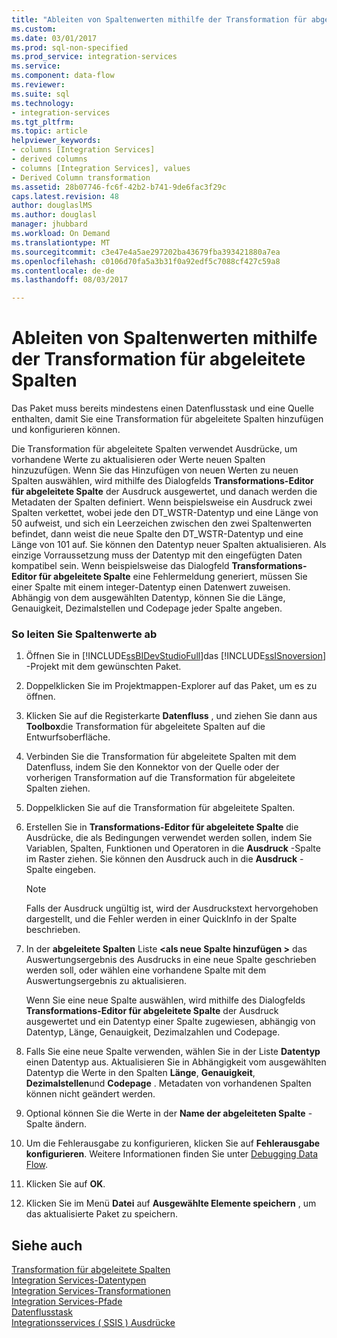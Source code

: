 ```yaml
---
title: "Ableiten von Spaltenwerten mithilfe der Transformation für abgeleitete Spalten | Microsoft Docs"
ms.custom: 
ms.date: 03/01/2017
ms.prod: sql-non-specified
ms.prod_service: integration-services
ms.service: 
ms.component: data-flow
ms.reviewer: 
ms.suite: sql
ms.technology:
- integration-services
ms.tgt_pltfrm: 
ms.topic: article
helpviewer_keywords:
- columns [Integration Services]
- derived columns
- columns [Integration Services], values
- Derived Column transformation
ms.assetid: 28b07746-fc6f-42b2-b741-9de6fac3f29c
caps.latest.revision: 48
author: douglaslMS
ms.author: douglasl
manager: jhubbard
ms.workload: On Demand
ms.translationtype: MT
ms.sourcegitcommit: c3e47e4a5ae297202ba43679fba393421880a7ea
ms.openlocfilehash: c0106d70fa5a3b31f0a92edf5c7088cf427c59a8
ms.contentlocale: de-de
ms.lasthandoff: 08/03/2017

---
```

# <a name="derive-column-values-by-using-the-derived-column-transformation"></a>Ableiten von Spaltenwerten mithilfe der Transformation für abgeleitete Spalten
  Das Paket muss bereits mindestens einen Datenflusstask und eine Quelle enthalten, damit Sie eine Transformation für abgeleitete Spalten hinzufügen und konfigurieren können.  
  
 Die Transformation für abgeleitete Spalten verwendet Ausdrücke, um vorhandene Werte zu aktualisieren oder Werte neuen Spalten hinzuzufügen. Wenn Sie das Hinzufügen von neuen Werten zu neuen Spalten auswählen, wird mithilfe des Dialogfelds **Transformations-Editor für abgeleitete Spalte** der Ausdruck ausgewertet, und danach werden die Metadaten der Spalten definiert. Wenn beispielsweise ein Ausdruck zwei Spalten verkettet, wobei jede den DT_WSTR-Datentyp und eine Länge von 50 aufweist, und sich ein Leerzeichen zwischen den zwei Spaltenwerten befindet, dann weist die neue Spalte den DT_WSTR-Datentyp und eine Länge von 101 auf. Sie können den Datentyp neuer Spalten aktualisieren. Als einzige Vorraussetzung muss der Datentyp mit den eingefügten Daten kompatibel sein. Wenn beispielsweise das Dialogfeld **Transformations-Editor für abgeleitete Spalte** eine Fehlermeldung generiert, müssen Sie einer Spalte mit einem integer-Datentyp einen Datenwert zuweisen. Abhängig von dem ausgewählten Datentyp, können Sie die Länge, Genauigkeit, Dezimalstellen und Codepage jeder Spalte angeben.  
  
### <a name="to-derive-column-values"></a>So leiten Sie Spaltenwerte ab  
  
1.  Öffnen Sie in [!INCLUDE[ssBIDevStudioFull](../../../includes/ssbidevstudiofull-md.md)]das [!INCLUDE[ssISnoversion](../../../includes/ssisnoversion-md.md)] -Projekt mit dem gewünschten Paket.  
  
2.  Doppelklicken Sie im Projektmappen-Explorer auf das Paket, um es zu öffnen.  
  
3.  Klicken Sie auf die Registerkarte **Datenfluss** , und ziehen Sie dann aus **Toolbox**die Transformation für abgeleitete Spalten auf die Entwurfsoberfläche.  
  
4.  Verbinden Sie die Transformation für abgeleitete Spalten mit dem Datenfluss, indem Sie den Konnektor von der Quelle oder der vorherigen Transformation auf die Transformation für abgeleitete Spalten ziehen.  
  
5.  Doppelklicken Sie auf die Transformation für abgeleitete Spalten.  
  
6.  Erstellen Sie in **Transformations-Editor für abgeleitete Spalte** die Ausdrücke, die als Bedingungen verwendet werden sollen, indem Sie Variablen, Spalten, Funktionen und Operatoren in die **Ausdruck** -Spalte im Raster ziehen. Sie können den Ausdruck auch in die **Ausdruck** -Spalte eingeben.  
  
    > [!NOTE]  
    >  Falls der Ausdruck ungültig ist, wird der Ausdruckstext hervorgehoben dargestellt, und die Fehler werden in einer QuickInfo in der Spalte beschrieben.  
  
7.  In der **abgeleitete Spalten** Liste  **\<als neue Spalte hinzufügen >** das Auswertungsergebnis des Ausdrucks in eine neue Spalte geschrieben werden soll, oder wählen eine vorhandene Spalte mit dem Auswertungsergebnis zu aktualisieren.  
  
     Wenn Sie eine neue Spalte auswählen, wird mithilfe des Dialogfelds **Transformations-Editor für abgeleitete Spalte** der Ausdruck ausgewertet und ein Datentyp einer Spalte zugewiesen, abhängig von Datentyp, Länge, Genauigkeit, Dezimalzahlen und Codepage.  
  
8.  Falls Sie eine neue Spalte verwenden, wählen Sie in der Liste **Datentyp** einen Datentyp aus. Aktualisieren Sie in Abhängigkeit vom ausgewählten Datentyp die Werte in den Spalten **Länge**, **Genauigkeit**, **Dezimalstellen**und **Codepage** . Metadaten von vorhandenen Spalten können nicht geändert werden.  
  
9. Optional können Sie die Werte in der **Name der abgeleiteten Spalte** -Spalte ändern.  
  
10. Um die Fehlerausgabe zu konfigurieren, klicken Sie auf **Fehlerausgabe konfigurieren**. Weitere Informationen finden Sie unter [Debugging Data Flow](../../../integration-services/troubleshooting/debugging-data-flow.md).  
  
11. Klicken Sie auf **OK**.  
  
12. Klicken Sie im Menü **Datei** auf **Ausgewählte Elemente speichern** , um das aktualisierte Paket zu speichern.  
  
## <a name="see-also"></a>Siehe auch  
 [Transformation für abgeleitete Spalten](../../../integration-services/data-flow/transformations/derived-column-transformation.md)   
 [Integration Services-Datentypen](../../../integration-services/data-flow/integration-services-data-types.md)   
 [Integration Services-Transformationen](../../../integration-services/data-flow/transformations/integration-services-transformations.md)   
 [Integration Services-Pfade](../../../integration-services/data-flow/integration-services-paths.md)   
 [Datenflusstask](../../../integration-services/control-flow/data-flow-task.md)   
 [Integrationsservices &#40; SSIS &#41; Ausdrücke](../../../integration-services/expressions/integration-services-ssis-expressions.md)  
  
  

